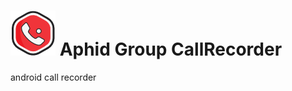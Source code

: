 # ![alt tag](https://raw.githubusercontent.com/sonnylloyd/CallRecorder/master/app/src/main/res/mipmap-hdpi/ic_launcher.png?token=ABV4ELfsE26Gp7vXTJNHnmViDTw3NYRyks5VCFX-wA%3D%3D) Aphid Group CallRecorder
android call recorder

